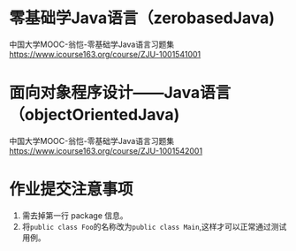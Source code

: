 # 零基础学Java语言（zerobasedJava)
中国大学MOOC-翁恺-零基础学Java语言习题集 https://www.icourse163.org/course/ZJU-1001541001

# 面向对象程序设计——Java语言（objectOrientedJava)
中国大学MOOC-翁恺-零基础学Java语言习题集 https://www.icourse163.org/course/ZJU-1001542001

# 作业提交注意事项
1. 需去掉第一行 package 信息。
2. 将`public class Foo`的名称改为`public class Main`,这样才可以正常通过测试用例。 
